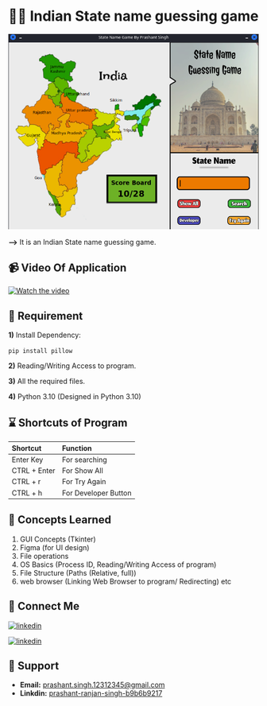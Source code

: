 
#  🚩🤔 Indian State name guessing game

![](https://raw.githubusercontent.com/Prashant-ranjan-singh-123/Indian_state_name_guessing_game/main/Demo%20Images%20(You%20can%20Delete)/Screenshot_20220722_155232.png)

**-->** It is an Indian State name guessing game.

## 📹 Video Of Application
[![Watch the video](https://radartimikaonline.com/wp-content/uploads/2022/07/Manipuri-Viral-Video-Red.jpg)](https://dms.licdn.com/playlist/C4D05AQFHCA9P1bhVNw/mp4-720p-30fp-crf28/0/1659246540828?e=1662127200&v=beta&t=JxiJlgCucB7DfTuELiNaVkYEGds30p06TmyB7hHb5fk)


## 🧰 Requirement 

**1)** Install Dependency: 

```pip install pillow```


**2)** Reading/Writing Access to program.

**3)** All the required files.

**4)** Python 3.10 (Designed in Python 3.10)

## ⌛ Shortcuts of Program

| Shortcut     | Function                |
| :------- | :------------------------- |
| Enter Key | For searching  |
| CTRL + Enter | For Show All    |
|CTRL + r |     For Try Again  |
| CTRL + h | For Developer Button |


## 
## 🧠 Concepts Learned

1) GUI Concepts (Tkinter)
2) Figma (for UI design)
3) File operations
4) OS Basics (Process ID, Reading/Writing Access of program)
5) File Structure (Paths (Relative, full))
6) web browser (Linking Web Browser to program/ Redirecting) etc

## 🔗 Connect Me
[![linkedin](https://img.shields.io/badge/linkedin-0A66C2?style=for-the-badge&logo=linkedin&logoColor=white)](https://www.linkedin.com/in/prashant-ranjan-singh-b9b6b9217/)

[![linkedin](https://img.shields.io/badge/gmail-ff0000?style=for-the-badge&logo=gmail&logoColor=white)](https://mail.google.com/mail/u/?authuser=prashant.singh.12312345@gmail.com)

## 🙋 Support

- **Email:** prashant.singh.12312345@gmail.com 
- **Linkdin:** [prashant-ranjan-singh-b9b6b9217](https://www.linkedin.com/in/prashant-ranjan-singh-b9b6b9217/)
